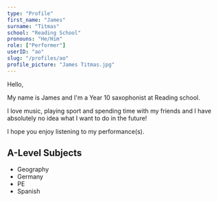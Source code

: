 ```yaml
---
type: "Profile"
first_name: "James"
surname: "Titmas"
school: "Reading School"
pronouns: "He/Him"
role: ["Performer"]
userID: "ao"
slug: "/profiles/ao"
profile_picture: "James Titmas.jpg"
---
```


Hello,

My name is James and I'm a Year 10 saxophonist at Reading school.

I love music, playing sport and spending time with my friends and I have absolutely no idea what I want to do in the future!

I hope you enjoy listening to my performance(s).

## A-Level Subjects
- Geography
- Germany
- PE
- Spanish
